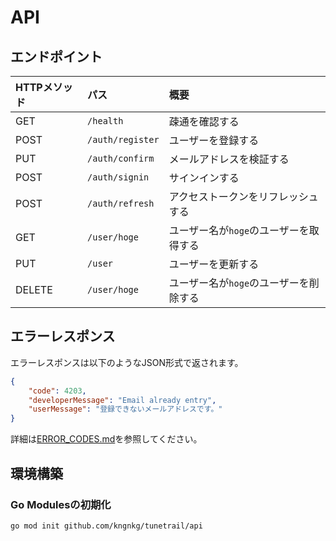 # API

## エンドポイント

| HTTPメソッド  | パス              | 概要                                   |
| :----------- | :--------------- | :------------------------------------- |
| GET          | `/health`        | 疎通を確認する                         |
| POST         | `/auth/register` | ユーザーを登録する                     |
| PUT          | `/auth/confirm`  | メールアドレスを検証する                     |
| POST         | `/auth/signin`   | サインインする                     |
| POST         | `/auth/refresh`  | アクセストークンをリフレッシュする           |
| GET          | `/user/hoge`     | ユーザー名が`hoge`のユーザーを取得する |
| PUT          | `/user`          | ユーザーを更新する                     |
| DELETE       | `/user/hoge`     | ユーザー名が`hoge`のユーザーを削除する |

## エラーレスポンス

エラーレスポンスは以下のようなJSON形式で返されます。

```json
{
    "code": 4203,
    "developerMessage": "Email already entry",
    "userMessage": "登録できないメールアドレスです。"
}
```

詳細は[ERROR_CODES.md](docs/ERROR_CODES.md)を参照してください。

## 環境構築
### Go Modulesの初期化

```
go mod init github.com/kngnkg/tunetrail/api
```
